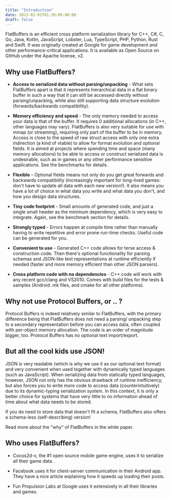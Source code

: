 ```yaml
---
title: "Introduction"
date: 2023-02-01T01:20:09-08:00
draft: false
---
```


FlatBuffers is an efficient cross platform serialization library for C++, C#, C,
Go, Java, Kotlin, JavaScript, Lobster, Lua, TypeScript, PHP, Python, Rust and
Swift. It was originally created at Google for game development and other
performance-critical applications. It is available as Open Source on GitHub
under the Apache license, v2.

## Why use FlatBuffers?

- **Access to serialized data without parsing/unpacking** - What sets
  FlatBuffers apart is that it represents hierarchical data in a flat binary
  buffer in such a way that it can still be accessed directly without
  parsing/unpacking, while also still supporting data structure evolution
  (forwards/backwards compatibility).

- **Memory efficiency and speed** - The only memory needed to access your data
  is that of the buffer. It requires 0 additional allocations (in C++, other
  languages may vary). FlatBuffers is also very suitable for use with mmap (or
  streaming), requiring only part of the buffer to be in memory. Access is close
  to the speed of raw struct access with only one extra indirection (a kind of
  vtable) to allow for format evolution and optional fields. It is aimed at
  projects where spending time and space (many memory allocations) to be able to
  access or construct serialized data is undesirable, such as in games or any
  other performance sensitive applications. See the benchmarks for details.

- **Flexible** - Optional fields means not only do you get great forwards and
  backwards compatibility (increasingly important for long-lived games: don't
  have to update all data with each new version!). It also means you have a lot
  of choice in what data you write and what data you don't, and how you design
  data structures.

- **Tiny code footprint** - Small amounts of generated code, and just a single
  small header as the minimum dependency, which is very easy to integrate.
  Again, see the benchmark section for details.

- **Strongly typed** - Errors happen at compile time rather than manually having
  to write repetitive and error prone run-time checks. Useful code can be
  generated for you.

- **Convenient to use** - Generated C++ code allows for terse access &
  construction code. Then there's optional functionality for parsing schemas and
  JSON-like text representations at runtime efficiently if needed (faster and
  more memory efficient than other JSON parsers).

- **Cross platform code with no dependencies** - C++ code will work with any
  recent gcc/clang and VS2010. Comes with build files for the tests & samples
  (Android .mk files, and cmake for all other platforms).

## Why not use Protocol Buffers, or .. ?

Protocol Buffers is indeed relatively similar to FlatBuffers, with the primary
difference being that FlatBuffers does not need a parsing/ unpacking step to a
secondary representation before you can access data, often coupled with
per-object memory allocation. The code is an order of magnitude bigger, too.
Protocol Buffers has no optional text import/export.

## But all the cool kids use JSON!

JSON is very readable (which is why we use it as our optional text format) and
very convenient when used together with dynamically typed languages (such as
JavaScript). When serializing data from statically typed languages, however,
JSON not only has the obvious drawback of runtime inefficiency, but also forces
you to write more code to access data (counterintuitively) due to its
dynamic-typing serialization system. In this context, it is only a better choice
for systems that have very little to no information ahead of time about what
data needs to be stored.

If you do need to store data that doesn't fit a schema, FlatBuffers also offers
a schema-less (self-describing) version!

Read more about the "why" of FlatBuffers in the white paper.

## Who uses FlatBuffers?

- Cocos2d-x, the #1 open source mobile game engine, uses it to serialize all
  their game data.

- Facebook uses it for client-server communication in their Android app. They
  have a nice article explaining how it speeds up loading their posts.

- Fun Propulsion Labs at Google uses it extensively in all their libraries and
  games.
